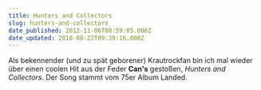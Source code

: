 ```yaml
---
title: Hunters and Collectors
slug: hunters-and-collectors
date_published: 2012-11-06T08:59:05.000Z
date_updated: 2018-08-22T09:39:16.000Z
---
```


Als bekennender (und zu spät geborener) Krautrockfan bin ich mal wieder über einen coolen Hit aus der Feder **Can's** gestoßen, *Hunters and Collectors*. Der Song stammt vom 75er Album Landed.
